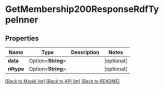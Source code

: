 # GetMembership200ResponseRdfTypeInner

## Properties

Name | Type | Description | Notes
------------ | ------------- | ------------- | -------------
**data** | Option<**String**> |  | [optional]
**r#type** | Option<**String**> |  | [optional]

[[Back to Model list]](../README.md#documentation-for-models) [[Back to API list]](../README.md#documentation-for-api-endpoints) [[Back to README]](../README.md)


